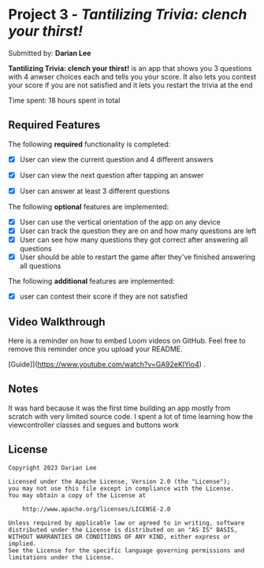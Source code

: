  
# Project 3 - *Tantilizing Trivia: clench your thirst!*

Submitted by: **Darian Lee**

**Tantilizing Trivia: clench your thirst!** is an app that shows you 3 questions with 4 anwser choices each and tells you your score. It also lets you contest your score if you are not satisfied and it lets you restart the trivia at the end  

Time spent: 18 hours spent in total

## Required Features

The following **required** functionality is completed:

- [X] User can view the current question and 4 different answers
- [X] User can view the next question after tapping an answer
- [X] User can answer at least 3 different questions


The following **optional** features are implemented:

- [X] User can use the vertical orientation of the app on any device
- [X] User can track the question they are on and how many questions are left
- [X] User can see how many questions they got correct after answering all questions
- [X] User should be able to restart the game after they've finished answering all questions

The following **additional** features are implemented:

- [X] user can contest their score if they are not satisfied 

## Video Walkthrough

Here is a reminder on how to embed Loom videos on GitHub. Feel free to remove this reminder once you upload your README. 

[Guide]](https://www.youtube.com/watch?v=GA92eKlYio4) .

## Notes

It was hard because it was the first time building an app mostly from scratch with very limited source code. I spent a lot of time learning how the viewcontroller classes and segues and buttons work

## License

    Copyright 2023 Darian Lee

    Licensed under the Apache License, Version 2.0 (the "License");
    you may not use this file except in compliance with the License.
    You may obtain a copy of the License at

        http://www.apache.org/licenses/LICENSE-2.0

    Unless required by applicable law or agreed to in writing, software
    distributed under the License is distributed on an "AS IS" BASIS,
    WITHOUT WARRANTIES OR CONDITIONS OF ANY KIND, either express or implied.
    See the License for the specific language governing permissions and
    limitations under the License.
